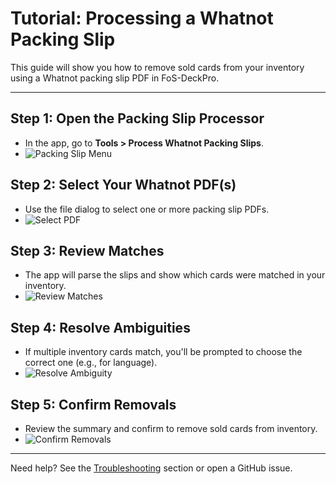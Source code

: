 # Tutorial: Processing a Whatnot Packing Slip

This guide will show you how to remove sold cards from your inventory using a Whatnot packing slip PDF in FoS-DeckPro.

---

## Step 1: Open the Packing Slip Processor
- In the app, go to **Tools > Process Whatnot Packing Slips**.
- ![Packing Slip Menu](../screenshots/packing_slip_menu.png)

## Step 2: Select Your Whatnot PDF(s)
- Use the file dialog to select one or more packing slip PDFs.
- ![Select PDF](../screenshots/select_pdf.png)

## Step 3: Review Matches
- The app will parse the slips and show which cards were matched in your inventory.
- ![Review Matches](../screenshots/review_matches.png)

## Step 4: Resolve Ambiguities
- If multiple inventory cards match, you'll be prompted to choose the correct one (e.g., for language).
- ![Resolve Ambiguity](../screenshots/resolve_ambiguity.png)

## Step 5: Confirm Removals
- Review the summary and confirm to remove sold cards from inventory.
- ![Confirm Removals](../screenshots/confirm_removals.png)

---

Need help? See the [Troubleshooting](../../README.md#troubleshooting) section or open a GitHub issue. 